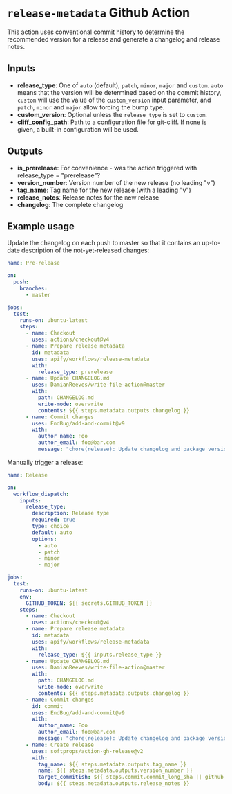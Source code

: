# `release-metadata` Github Action

This action uses conventional commit history to determine the recommended version for a release and generate a changelog and release notes.

## Inputs

- **release_type**: One of `auto` (default), `patch`, `minor`, `major` and `custom`. `auto` means that the version will be determined based on the commit history, `custom` will use the value of the `custom_version` input parameter, and `patch`, `minor` and `major` allow forcing the bump type.
- **custom_version**: Optional unless the `release_type` is set to `custom`.
- **cliff_config_path**: Path to a configuration file for git-cliff. If none is given, a built-in configuration will be used.

## Outputs

- **is_prerelease**: For convenience - was the action triggered with release_type = "prerelease"?
- **version_number**: Version number of the new release (no leading "v")
- **tag_name**: Tag name for the new release (with a leading "v")
- **release_notes**: Release notes for the new release
- **changelog**: The complete changelog

## Example usage

Update the changelog on each push to master so that it contains an up-to-date description of the not-yet-released changes:

```yaml
name: Pre-release

on:
  push:
    branches:
      - master

jobs:
  test:
    runs-on: ubuntu-latest
    steps:
      - name: Checkout
        uses: actions/checkout@v4
      - name: Prepare release metadata
        id: metadata
        uses: apify/workflows/release-metadata
        with:
          release_type: prerelease
      - name: Update CHANGELOG.md
        uses: DamianReeves/write-file-action@master
        with:
          path: CHANGELOG.md
          write-mode: overwrite
          contents: ${{ steps.metadata.outputs.changelog }}
      - name: Commit changes
        uses: EndBug/add-and-commit@v9
        with:
          author_name: Foo
          author_email: foo@bar.com
          message: "chore(release): Update changelog and package version [skip ci]"
```

Manually trigger a release:

```yaml
name: Release

on:
  workflow_dispatch:
    inputs:
      release_type:
        description: Release type
        required: true
        type: choice
        default: auto
        options:
          - auto
          - patch
          - minor
          - major

jobs:
  test:
    runs-on: ubuntu-latest
    env:
      GITHUB_TOKEN: ${{ secrets.GITHUB_TOKEN }}
    steps:
      - name: Checkout
        uses: actions/checkout@v4
      - name: Prepare release metadata
        id: metadata
        uses: apify/workflows/release-metadata
        with:
          release_type: ${{ inputs.release_type }}
      - name: Update CHANGELOG.md
        uses: DamianReeves/write-file-action@master
        with:
          path: CHANGELOG.md
          write-mode: overwrite
          contents: ${{ steps.metadata.outputs.changelog }}
      - name: Commit changes
        id: commit
        uses: EndBug/add-and-commit@v9
        with:
          author_name: Foo
          author_email: foo@bar.com
          message: "chore(release): Update changelog and package version [skip ci]"
      - name: Create release
        uses: softprops/action-gh-release@v2
        with:
          tag_name: ${{ steps.metadata.outputs.tag_name }}
          name: ${{ steps.metadata.outputs.version_number }}
          target_commitish: ${{ steps.commit.commit_long_sha || github.sha }}
          body: ${{ steps.metadata.outputs.release_notes }}
```
